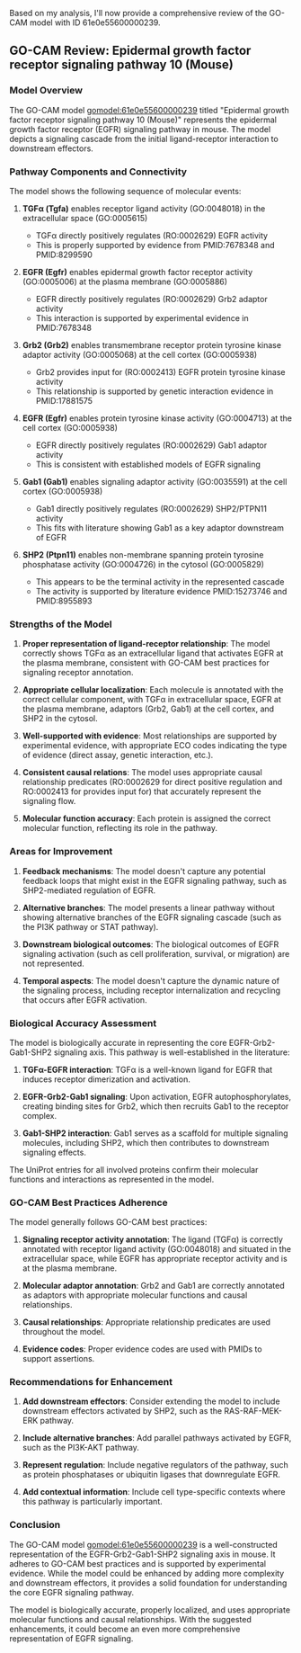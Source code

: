 Based on my analysis, I'll now provide a comprehensive review of the GO-CAM model with ID 61e0e55600000239.

## GO-CAM Review: Epidermal growth factor receptor signaling pathway 10 (Mouse)

### Model Overview
The GO-CAM model [gomodel:61e0e55600000239](https://bioregistry.io/go.model:61e0e55600000239) titled "Epidermal growth factor receptor signaling pathway 10 (Mouse)" represents the epidermal growth factor receptor (EGFR) signaling pathway in mouse. The model depicts a signaling cascade from the initial ligand-receptor interaction to downstream effectors.

### Pathway Components and Connectivity

The model shows the following sequence of molecular events:

1. **TGFα (Tgfa)** enables receptor ligand activity (GO:0048018) in the extracellular space (GO:0005615)
   - TGFα directly positively regulates (RO:0002629) EGFR activity
   - This is properly supported by evidence from PMID:7678348 and PMID:8299590

2. **EGFR (Egfr)** enables epidermal growth factor receptor activity (GO:0005006) at the plasma membrane (GO:0005886)
   - EGFR directly positively regulates (RO:0002629) Grb2 adaptor activity 
   - This interaction is supported by experimental evidence in PMID:7678348

3. **Grb2 (Grb2)** enables transmembrane receptor protein tyrosine kinase adaptor activity (GO:0005068) at the cell cortex (GO:0005938)
   - Grb2 provides input for (RO:0002413) EGFR protein tyrosine kinase activity
   - This relationship is supported by genetic interaction evidence in PMID:17881575

4. **EGFR (Egfr)** enables protein tyrosine kinase activity (GO:0004713) at the cell cortex (GO:0005938)
   - EGFR directly positively regulates (RO:0002629) Gab1 adaptor activity
   - This is consistent with established models of EGFR signaling

5. **Gab1 (Gab1)** enables signaling adaptor activity (GO:0035591) at the cell cortex (GO:0005938)
   - Gab1 directly positively regulates (RO:0002629) SHP2/PTPN11 activity
   - This fits with literature showing Gab1 as a key adaptor downstream of EGFR

6. **SHP2 (Ptpn11)** enables non-membrane spanning protein tyrosine phosphatase activity (GO:0004726) in the cytosol (GO:0005829)
   - This appears to be the terminal activity in the represented cascade
   - The activity is supported by literature evidence PMID:15273746 and PMID:8955893

### Strengths of the Model

1. **Proper representation of ligand-receptor relationship**: The model correctly shows TGFα as an extracellular ligand that activates EGFR at the plasma membrane, consistent with GO-CAM best practices for signaling receptor annotation.

2. **Appropriate cellular localization**: Each molecule is annotated with the correct cellular component, with TGFα in extracellular space, EGFR at the plasma membrane, adaptors (Grb2, Gab1) at the cell cortex, and SHP2 in the cytosol.

3. **Well-supported with evidence**: Most relationships are supported by experimental evidence, with appropriate ECO codes indicating the type of evidence (direct assay, genetic interaction, etc.).

4. **Consistent causal relations**: The model uses appropriate causal relationship predicates (RO:0002629 for direct positive regulation and RO:0002413 for provides input for) that accurately represent the signaling flow.

5. **Molecular function accuracy**: Each protein is assigned the correct molecular function, reflecting its role in the pathway.

### Areas for Improvement

1. **Feedback mechanisms**: The model doesn't capture any potential feedback loops that might exist in the EGFR signaling pathway, such as SHP2-mediated regulation of EGFR.

2. **Alternative branches**: The model presents a linear pathway without showing alternative branches of the EGFR signaling cascade (such as the PI3K pathway or STAT pathway).

3. **Downstream biological outcomes**: The biological outcomes of EGFR signaling activation (such as cell proliferation, survival, or migration) are not represented.

4. **Temporal aspects**: The model doesn't capture the dynamic nature of the signaling process, including receptor internalization and recycling that occurs after EGFR activation.

### Biological Accuracy Assessment

The model is biologically accurate in representing the core EGFR-Grb2-Gab1-SHP2 signaling axis. This pathway is well-established in the literature:

1. **TGFα-EGFR interaction**: TGFα is a well-known ligand for EGFR that induces receptor dimerization and activation.

2. **EGFR-Grb2-Gab1 signaling**: Upon activation, EGFR autophosphorylates, creating binding sites for Grb2, which then recruits Gab1 to the receptor complex.

3. **Gab1-SHP2 interaction**: Gab1 serves as a scaffold for multiple signaling molecules, including SHP2, which then contributes to downstream signaling effects.

The UniProt entries for all involved proteins confirm their molecular functions and interactions as represented in the model.

### GO-CAM Best Practices Adherence

The model generally follows GO-CAM best practices:

1. **Signaling receptor activity annotation**: The ligand (TGFα) is correctly annotated with receptor ligand activity (GO:0048018) and situated in the extracellular space, while EGFR has appropriate receptor activity and is at the plasma membrane.

2. **Molecular adaptor annotation**: Grb2 and Gab1 are correctly annotated as adaptors with appropriate molecular functions and causal relationships.

3. **Causal relationships**: Appropriate relationship predicates are used throughout the model.

4. **Evidence codes**: Proper evidence codes are used with PMIDs to support assertions.

### Recommendations for Enhancement

1. **Add downstream effectors**: Consider extending the model to include downstream effectors activated by SHP2, such as the RAS-RAF-MEK-ERK pathway.

2. **Include alternative branches**: Add parallel pathways activated by EGFR, such as the PI3K-AKT pathway.

3. **Represent regulation**: Include negative regulators of the pathway, such as protein phosphatases or ubiquitin ligases that downregulate EGFR.

4. **Add contextual information**: Include cell type-specific contexts where this pathway is particularly important.

### Conclusion

The GO-CAM model [gomodel:61e0e55600000239](https://bioregistry.io/go.model:61e0e55600000239) is a well-constructed representation of the EGFR-Grb2-Gab1-SHP2 signaling axis in mouse. It adheres to GO-CAM best practices and is supported by experimental evidence. While the model could be enhanced by adding more complexity and downstream effectors, it provides a solid foundation for understanding the core EGFR signaling pathway.

The model is biologically accurate, properly localized, and uses appropriate molecular functions and causal relationships. With the suggested enhancements, it could become an even more comprehensive representation of EGFR signaling.